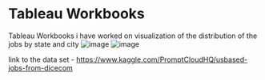 # Tableau Workbooks
 Tableau Workbooks i have worked on
visualization of the distribution of the jobs by state and city
![image](https://user-images.githubusercontent.com/57400033/119201442-c70c9d80-ba43-11eb-9288-f5d614cb37f3.png)
![image](https://user-images.githubusercontent.com/57400033/119201470-d855aa00-ba43-11eb-8556-522d01c9beb3.png)

link to the data set - https://www.kaggle.com/PromptCloudHQ/usbased-jobs-from-dicecom
